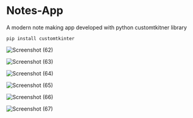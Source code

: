 # Notes-App
A modern note making app developed with python customtkitner library

```
pip install customtkinter
```

![Screenshot (62)](https://github.com/user-attachments/assets/82a53b5e-9392-4bf1-94f1-1dee215046ea)

![Screenshot (63)](https://github.com/user-attachments/assets/4390589d-ca70-4089-9f80-c794219ff556)

![Screenshot (64)](https://github.com/user-attachments/assets/9f138aec-faec-421b-bfa5-f1ba6bc094f0)

![Screenshot (65)](https://github.com/user-attachments/assets/01199e68-fa66-4972-a826-13cb8abe393c)

![Screenshot (66)](https://github.com/user-attachments/assets/f487493a-1af9-45f5-8b49-ea19c48b9cca)

![Screenshot (67)](https://github.com/user-attachments/assets/27ebfe6b-5db8-4eaf-aa82-bd92a88eda26)
